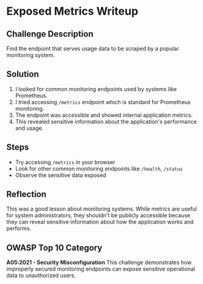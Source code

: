 # Exposed Metrics Writeup

## Challenge Description
Find the endpoint that serves usage data to be scraped by a popular monitoring system.

## Solution
1. I looked for common monitoring endpoints used by systems like Prometheus.
2. I tried accessing `/metrics` endpoint which is standard for Prometheus monitoring.
3. The endpoint was accessible and showed internal application metrics.
4. This revealed sensitive information about the application's performance and usage.

## Steps
- Try accessing `/metrics` in your browser
- Look for other common monitoring endpoints like `/health`, `/status`
- Observe the sensitive data exposed

## Reflection
This was a good lesson about monitoring systems. While metrics are useful for system administrators, they shouldn't be publicly accessible because they can reveal sensitive information about how the application works and performs.

## OWASP Top 10 Category
**A05:2021 - Security Misconfiguration**
This challenge demonstrates how improperly secured monitoring endpoints can expose sensitive operational data to unauthorized users.